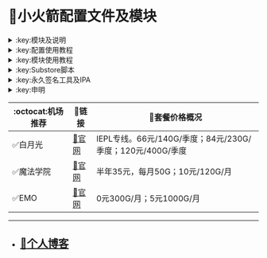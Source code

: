 # :rocket:小火箭配置文件及模块    

  

<details>
   <summary>:key:模块及说明</summary>    
   
* #### :bell::bell::bell:小火箭模块建议搭配[基础配置文件](https://ybnet.ga/config/shadowrocket_basic.conf)使用，避免冗余  
* #### ！！！若某个模块时而生效时而失效，请检查其他模块的主机名前是否添加了%APPEND%，没有添加会导致导致其他模块失效。本仓库模块均添加了%APPEND%
* #### [模块直装地址](https://ybnet.ga/shadowrocket.html)



  
|:octocat:模块|:link:链接|:pushpin:说明|
|--|--|--|
|:white_check_mark:accuweather解锁|[:link:链接地址](https://ybnet.ga/module/accu.module)|天气app
|:white_check_mark:AdBlock|[:link:链接地址](https://ybnet.ga/module/AdBlock.module)|整体去广告
|:white_check_mark:alarmy|[:link:链接地址](https://ybnet.ga/module/alarmy.module)|使命闹钟
|:white_check_mark:aloha|[:link:链接地址](https://ybnet.ga/module/aloha.module)|VPN隐私浏览器
|:white_check_mark:爱美剧|[:link:链接地址](https://ybnet.ga/module/amj.module)|影视app 去广告+解锁部分会员功能
|:white_check_mark:Background Eraser|[:link:链接地址](https://ybnet.ga/module/aosoft.module)|抠图app
|:white_check_mark:appraven|[:link:链接地址](https://ybnet.ga/module/appraven.module)|应用市场
|:white_check_mark:audiomack|[:link:链接地址](https://ybnet.ga/module/audiomack.module)|音乐相关app
|:white_check_mark:b612相机|[:link:链接地址](https://ybnet.ga/module/b612.module)|相机编辑app
|:white_check_mark:百度云倍速|[:link:链接地址](https://ybnet.ga/module/baiducloud.sgmodule)|百度云倍率播放
|:white_check_mark:白描|[:link:链接地址](https://ybnet.ga/module/baimiao.module)|OCR扫描app
|:white_check_mark:bazaart|[:link:链接地址](https://ybnet.ga/module/bazaart.module)|照片编辑
|:white_check_mark:布丁锁屏|[:link:链接地址](https://ybnet.ga/module/bdsp.module)|桌面美化类
|:white_check_mark:bedtime fan|[:link:链接地址](https://ybnet.ga/module/bedtime-fan.module)|助眠app
|:white_check_mark:bilibili HD|[:link:链接地址](https://ybnet.ga/module/bili.module)|哔哩高清解锁
|:white_check_mark:bilibili NoAD|[:link:链接地址](https://ybnet.ga/module/biliad.module)|bilibili去广告
|:white_check_mark:波点音乐|[:link:链接地址](https://ybnet.ga/module/Bodian.module)|波点音乐去广告
|:white_check_mark:BOOM|[:link:链接地址](https://ybnet.ga/module/boom.module)|音乐均衡器
|:white_check_mark:boxjs|[:link:链接地址](https://ybnet.ga/module/boxjs.sgmodule)|含签到脚本
|:white_check_mark:财新文章解锁|[:link:链接地址](https://ybnet.ga/module/caixin.module)|财新会员
|:white_check_mark:彩云天气|[:link:链接地址](https://ybnet.ga/module/caiyun.module)|彩云天气SVIP
|:white_check_mark:计算器HD|[:link:链接地址](https://ybnet.ga/module/calculator.module)|计算器HD会员
|:white_check_mark:扫描全能王|[:link:链接地址](https://ybnet.ga/module/camscanner.sgmodule)|扫描全能王会员
|:white_check_mark:克拉壁纸|[:link:链接地址](https://ybnet.ga/module/clarity.module)|桌面美化类
|:white_check_mark:colorwidgets|[:link:链接地址](https://ybnet.ga/module/colorwidgets.module)|桌面小组件
|:white_check_mark:dailyyoga|[:link:链接地址](https://ybnet.ga/module/dailyyoga.module)|每日瑜伽
|:white_check_mark:大蓝鲸|[:link:链接地址](https://ybnet.ga/module/dalanjing.module)|视听互动
|:white_check_mark:darkroom|[:link:链接地址](https://ybnet.ga/module/darkroom.module)|照片编辑
|:white_check_mark:读书笔记|[:link:链接地址](https://ybnet.ga/module/dsbj.module)|笔记类
|:white_check_mark:第一弹|[:link:链接地址](https://ybnet.ga/module/dyd.module)|二次元游戏综合社区
|:white_check_mark:儿哥点点|[:link:链接地址](https://ybnet.ga/module/egdd.module)|幼儿类
|:white_check_mark:ellabook|[:link:链接地址](https://ybnet.ga/module/ellabook.module)|幼儿类
|:white_check_mark:emby|[:link:链接地址](https://ybnet.ga/module/emby.sgmodule)|Emby解锁
|:white_check_mark:emmo|[:link:链接地址](https://ybnet.ga/module/emmo.module)|笔记类
|:white_check_mark:fabulous|[:link:链接地址](https://ybnet.ga/module/fabulous.module)|健康类
|:white_check_mark:番茄小说|[:link:链接地址](https://ybnet.ga/module/fanqie.module)|番茄小说去广告
|:white_check_mark:fantastical|[:link:链接地址](https://ybnet.ga/module/fantastical.module)|日历类
|:white_check_mark:fimo|[:link:链接地址](https://ybnet.ga/module/fimo.module)|相机类
|:white_check_mark:ft中文网|[:link:链接地址](https://ybnet.ga/module/ft.module)|财经类
|:white_check_mark:grammarly|[:link:链接地址](https://ybnet.ga/module/grammarly.module)|外语类
|:white_check_mark:grow|[:link:链接地址](https://ybnet.ga/module/grow.module)|健康类
|:white_check_mark:烘焙小屋|[:link:链接地址](https://ybnet.ga/module/hbxw.module)|食谱类
|:white_check_mark:京东历史价格|[:link:链接地址](https://ybnet.ga/module/HistoryPrice.sgmodule)|展开商品名查看历史价格
|:white_check_mark:海豚记账本|[:link:链接地址](https://ybnet.ga/module/htjzb.module)|账目类
|:white_check_mark:hyperweb|[:link:链接地址](https://ybnet.ga/module/hyperweb.module)|多合一浏览器扩展
|:white_check_mark:ilovepdf|[:link:链接地址](https://ybnet.ga/module/ilovepdf.module)|PDF编辑
|:white_check_mark:imuseum|[:link:链接地址](https://ybnet.ga/module/imuseum.module)|艺术类
|:white_check_mark:invideo|[:link:链接地址](https://ybnet.ga/module/invideo.module)|视频编辑
|:white_check_mark:jibjab|[:link:链接地址](https://ybnet.ga/module/jibjab.module)|图片恶搞
|:white_check_mark:句读|[:link:链接地址](https://ybnet.ga/module/judou.module)|文学类
|:white_check_mark:kika|[:link:链接地址](https://ybnet.ga/module/kika.module)|输入法
|:white_check_mark:酷我音乐|[:link:链接地址](https://ybnet.ga/module/kuwo-unlock.sgmodule)|酷我音乐解锁
|:white_check_mark:lightroom|[:link:链接地址](https://ybnet.ga/module/lightroom.module)|照片编辑
|:white_check_mark:流利说·阅读|[:link:链接地址](https://ybnet.ga/module/lls.module)|外语类
|:white_check_mark:螺蛳大语文|[:link:链接地址](https://ybnet.ga/module/lsdyw.module)|学习类
|:white_check_mark:免耽漫画|[:link:链接地址](https://ybnet.ga/module/mdmanhua.module)|漫画类
|:white_check_mark:美篇|[:link:链接地址](https://ybnet.ga/module/meipian.module)|交友类
|:white_check_mark:meistertask|[:link:链接地址](https://ybnet.ga/module/meistertask.module)|任务管理
|:white_check_mark:美图秀秀|[:link:链接地址](https://ybnet.ga/module/meituxx.module)|美图秀秀解锁会员
|:white_check_mark:漫画台|[:link:链接地址](https://ybnet.ga/module/mht.module)|小程序解锁
|:white_check_mark:mix-camera|[:link:链接地址](https://ybnet.ga/module/mix-camera.module)|相机类
|:white_check_mark:马卡龙玩图|[:link:链接地址](https://ybnet.ga/module/mklwt.module)|照片编辑
|:white_check_mark:mojo|[:link:链接地址](https://ybnet.ga/module/mojo.module)|创意模板
|:white_check_mark:molycam|[:link:链接地址](https://ybnet.ga/module/molycam.module)|相机类
|:white_check_mark:musixmatch|[:link:链接地址](https://ybnet.ga/module/musixmatch.module)|音乐类
|:white_check_mark:myfitnesspal|[:link:链接地址](https://ybnet.ga/module/myfitnesspal.module)|健康类
|:white_check_mark:myplate|[:link:链接地址](https://ybnet.ga/module/myplate.module)|健康类
|:white_check_mark:netflix_rating|[:link:链接地址](https://ybnet.ga/module/netflix_rating.sgmodule)|奈飞显示豆瓣评分
|:white_check_mark:nicegram|[:link:链接地址](https://ybnet.ga/module/nicegram.module)|nicegram会员解锁
|:white_check_mark:notability|[:link:链接地址](https://ybnet.ga/module/notability.module)|笔记类
|:white_check_mark:Now冥想|[:link:链接地址](https://ybnet.ga/module/now.module)|助眠app
|:white_check_mark:奶由壁纸|[:link:链接地址](https://ybnet.ga/module/nybz.module)|桌面美化类
|:white_check_mark:oldroll|[:link:链接地址](https://ybnet.ga/module/oldroll.module)|相机类
|:white_check_mark:peak|[:link:链接地址](https://ybnet.ga/module/peak.module)|益智类
|:white_check_mark:配音秀|[:link:链接地址](https://ybnet.ga/module/peiyinxiu.module)|配音
|:white_check_mark:photomath|[:link:链接地址](https://ybnet.ga/module/photomath.module)|学习类
|:white_check_mark:photoshop Express|[:link:链接地址](https://ybnet.ga/module/photoshop.module)|PS
|:white_check_mark:piccollage|[:link:链接地址](https://ybnet.ga/module/piccollage.module)|照片编辑
|:white_check_mark:picsart|[:link:链接地址](https://ybnet.ga/module/picsart.module)|照片编辑
|:white_check_mark:pillow|[:link:链接地址](https://ybnet.ga/module/pillow.module)|健康类
|:white_check_mark:pixelcut|[:link:链接地址](https://ybnet.ga/module/pixelcut.module)|照片编辑
|:white_check_mark:pocket lists|[:link:链接地址](https://ybnet.ga/module/pocketlists.module)|口袋清单
|:white_check_mark:polarr|[:link:链接地址](https://ybnet.ga/module/polarr.module)|照片编辑
|:white_check_mark:皮皮虾|[:link:链接地址](https://ybnet.ga/module/ppx.module)|皮皮虾去广告
|:white_check_mark:起伏|[:link:链接地址](https://ybnet.ga/module/qifu.module)|助眠app
|:white_check_mark:七猫小说|[:link:链接地址](https://ybnet.ga/module/qmxs.module)|七猫小说解锁
|:white_check_mark:多重搜索|[:link:链接地址](https://ybnet.ga/module/multisearch.module)|使用方法见模块说明
|:white_check_mark:人人视频|[:link:链接地址](https://ybnet.ga/module/rrsp.module)|人人视频/多多视频去广告
|:white_check_mark:时光手账|[:link:链接地址](https://ybnet.ga/module/sgsz.module)|笔记类
|:white_check_mark:shadowlinkVPN|[:link:链接地址](https://ybnet.ga/module/shadowlinkVPN.module)|解锁VIP节点
|:white_check_mark:smallpdf|[:link:链接地址](https://ybnet.ga/module/smallpdf.module)|PDF编辑
|:white_check_mark:石墨文档|[:link:链接地址](https://ybnet.ga/module/smwd.module)|石墨文档解锁
|:white_check_mark:少年得到|[:link:链接地址](https://ybnet.ga/module/sndd.module)|少年得到解锁
|:white_check_mark:soundcloud|[:link:链接地址](https://ybnet.ga/module/soundcloud.module)|解锁soundcloud Go+
|:white_check_mark:spotify|[:link:链接地址](https://ybnet.ga/module/spotifyVIP.module)|spotify 部分解锁 不能设置超高音质
|:white_check_mark:去开屏广告|[:link:链接地址](https://ybnet.ga/module/startingad.module)|去开屏广告
|:white_check_mark:substore|[:link:链接地址](https://ybnet.ga/module/substore.sgmodule)|订阅节点过滤/整合/修改/同步
|:white_check_mark:symbolab|[:link:链接地址](https://ybnet.ga/module/symbolab.module)|数学解答
|:white_check_mark:tangerine|[:link:链接地址](https://ybnet.ga/module/tangerine.module)|银行类
|:white_check_mark:tenpercent|[:link:链接地址](https://ybnet.ga/module/tenpercent.module)|健康类
|:white_check_mark:迅雷|[:link:链接地址](https://ybnet.ga/module/thunder.module)|迅雷会员
|:white_check_mark:tok cam|[:link:链接地址](https://ybnet.ga/module/tokcam.module)|相机类
|:white_check_mark:图图记账|[:link:链接地址](https://ybnet.ga/module/tutu.module)|账目类
|:white_check_mark:vista看天下|[:link:链接地址](https://ybnet.ga/module/vista.module)|vista看天下会员
|:white_check_mark:vsco|[:link:链接地址](https://ybnet.ga/module/vsco.module)|照片编辑
|:white_check_mark:wallcraft|[:link:链接地址](https://ybnet.ga/module/wallcraft.module)|桌面美化类
|:white_check_mark:豌豆清单|[:link:链接地址](https://ybnet.ga/module/wdqd.module)|清单类
|:white_check_mark:微信公众号去广告|[:link:链接地址](https://ybnet.ga/module/wechatad.module)|微信公众号去广告
|:white_check_mark:微博去广告|[:link:链接地址](https://ybnet.ga/module/weiboad.module)|微博去广告
|:white_check_mark:workout for women|[:link:链接地址](https://ybnet.ga/module/wfw.module)|健康类
|:white_check_mark:widgetsmith|[:link:链接地址](https://ybnet.ga/module/widgetsmith.module)|小组件
|:white_check_mark:万能变声器|[:link:链接地址](https://ybnet.ga/module/wnbsq.module)|万能变声器
|:white_check_mark:网易蜗牛读书|[:link:链接地址](https://ybnet.ga/module/wnds.module)|蜗牛读书解锁
|:white_check_mark:WPS|[:link:链接地址](https://ybnet.ga/module/WPS.module)|wps解锁会员
|:white_check_mark:西窗烛|[:link:链接地址](https://ybnet.ga/module/xcz.module)|西窗烛解锁
|:white_check_mark:小影|[:link:链接地址](https://ybnet.ga/module/xiaoying.module)|小影解锁
|:white_check_mark:香蕉视频|[:link:链接地址](https://ybnet.ga/module/xjsp.module)|不知道
|:white_check_mark:xmind思维导图|[:link:链接地址](https://ybnet.ga/module/xmind.module)|xmind思维导图解锁
|:white_check_mark:喜马拉雅去广告|[:link:链接地址](https://ybnet.ga/module/xmlyad.module)|喜马拉雅去广告
|:white_check_mark:小习惯|[:link:链接地址](https://ybnet.ga/module/xxg.module)|自律类
|:white_check_mark:新语听书|[:link:链接地址](https://ybnet.ga/module/xyts.module)|阅读类
|:white_check_mark:有道云笔记|[:link:链接地址](https://ybnet.ga/module/ydybj.module)|有道云笔记解锁
|:white_check_mark:亦飞GIF|[:link:链接地址](https://ybnet.ga/module/yifeigif.module)|照片编辑
|:white_check_mark:一甜相机|[:link:链接地址](https://ybnet.ga/module/yitian.module)|一甜相机解锁
|:white_check_mark:一言|[:link:链接地址](https://ybnet.ga/module/yiyan.module)|一言解锁
|:white_check_mark:云听|[:link:链接地址](https://ybnet.ga/module/yunting.module)|云听解锁
|:white_check_mark:语文趣配音|[:link:链接地址](https://ybnet.ga/module/ywqpy.module)|配音类
|:white_check_mark:斑马海报|[:link:链接地址](https://ybnet.ga/module/zebra.module)|设计类
|:white_check_mark:知乎去广告|[:link:链接地址](https://ybnet.ga/module/ZhihuBlock.sgmodule)|知乎去广告
|:white_check_mark:知乎优化|[:link:链接地址](https://ybnet.ga/module/ZhihuOpt.sgmodule)|知乎优化
|:white_check_mark:纸条|[:link:链接地址](https://ybnet.ga/module/zhitiao.module)|作文素材
|:white_check_mark:指尖时光|[:link:链接地址](https://ybnet.ga/module/zjsg.module)|日程管理
|:white_check_mark:知音漫客|[:link:链接地址](https://ybnet.ga/module/zymk.module)|知音漫客解锁
|:white_check_mark:Spotify歌词翻译|[:link:链接地址](https://ybnet.ga/module/spotify_lyric.module)|需申请百度翻译API 教程在模块内
|:white_check_mark:NFC门禁卡公交卡|[:link:链接地址](https://ybnet.ga/module/nfc.module)|NFC功能类
|:white_check_mark:搜图神器|[:link:链接地址](https://ybnet.ga/module/stsq.module)|解锁VIP功能
|:white_check_mark:彩云天气通知任务|[:link:链接地址](https://ybnet.ga/module/caiyun_cron.module)|天气通知，需搭配BOXJS使用
|:white_check_mark:Calm解锁|[:link:链接地址](https://ybnet.ga/module/calm.module)|健康类
|:white_check_mark:HTTPS抓包|[:link:链接地址](https://ybnet.ga/module/https.module)|抓包工具
|:white_check_mark:SSA丝社|[:link:链接地址](https://ybnet.ga/module/ssa.module)|不知道
|:white_check_mark:小小优趣|[:link:链接地址](https://ybnet.ga/module/xxyq.module)|儿童类
|:white_check_mark:幻影相册|[:link:链接地址](https://ybnet.ga/module/hyxc.module)|照片编辑
|:white_check_mark:精塾国学|[:link:链接地址](https://ybnet.ga/module/jsgx.module)|学习类
|:white_check_mark:PrettyUp|[:link:链接地址](https://ybnet.ga/module/prettyup.module)|视频美化
|:white_check_mark:微博lite去广告|[:link:链接地址](https://ybnet.ga/module/weibolitead.module)|微博轻享版去广告
|:white_check_mark:BILI自动地区|[:link:链接地址](https://ybnet.ga/module/bili-region.module)|bili自动地区
|:white_check_mark:CUBOX|[:link:链接地址](https://ybnet.ga/module/cubox.sgmodule)|文件收集整理
|:white_check_mark:pandora|[:link:链接地址](https://ybnet.ga/module/pandora.module)|订阅管理
|:white_check_mark:微信阅读积分兑换|[:link:链接地址](https://ybnet.ga/module/wechatread.module)|请查阅脚本内教程
|:white_check_mark:来音智能陪练|[:link:链接地址](https://ybnet.ga/module/ly.module)|音乐训练
|:white_check_mark:熊掌记|[:link:链接地址](https://ybnet.ga/module/xzj.module)|笔记类
|:white_check_mark:如期|[:link:链接地址](https://ybnet.ga/module/rq.module)|扫码
|:white_check_mark:CEO周课|[:link:链接地址](https://ybnet.ga/module/ceo.module)|CEO周课
|:white_check_mark:Fileball|[:link:链接地址](https://ybnet.ga/module/fileball.module)|文件管理
|:white_check_mark:1blocker|[:link:链接地址](https://ybnet.ga/module/1blocker.module)|浏览器广告屏蔽
|:white_check_mark:AI换脸秀|[:link:链接地址](https://ybnet.ga/module/ai.module)|换脸app
|:white_check_mark:proknockout|[:link:链接地址](https://ybnet.ga/module/proknockout.module)|P图
|:white_check_mark:青柠海报|[:link:链接地址](https://ybnet.ga/module/qnhb.module)|海报设计
|:white_check_mark:Faintv|[:link:链接地址](https://ybnet.ga/module/faintv.module)|视频类
|:white_check_mark:微信听书|[:link:链接地址](https://ybnet.ga/module/wxts.module)|听书
|:white_check_mark:人民日报去广告|[:link:链接地址](https://ybnet.ga/module/rmrb.module)|人民日报
|:white_check_mark:爱企查|[:link:链接地址](https://ybnet.ga/module/aqc.module)|爱企查
|:white_check_mark:微信读书免费卡解锁|[:link:链接地址](https://ybnet.ga/module/wxds.module)|阅读类
|:white_check_mark:chic|[:link:链接地址](https://ybnet.ga/module/chic.module)|相机类
|:white_check_mark:有道词典|[:link:链接地址](https://ybnet.ga/module/ydcd.module)|翻译类
|:white_check_mark:一路听天下|[:link:链接地址](https://ybnet.ga/module/ylttx.module)|一路听天下
|:white_check_mark:网速测试大师|[:link:链接地址](https://ybnet.ga/module/wscsds.module)|测速
|:white_check_mark:网速管家|[:link:链接地址](https://ybnet.ga/module/wsgj.module)|测速
|:white_check_mark:EFEKT美易|[:link:链接地址](https://ybnet.ga/module/efekt.module)|视频特效
|:white_check_mark:WPS稻壳会员|[:link:链接地址](https://ybnet.ga/module/doc.module)|文档编辑
|:white_check_mark:米克锁屏|[:link:链接地址](https://ybnet.ga/module/mksp.module)|桌面美化
|:white_check_mark:阿布睡前故事|[:link:链接地址](https://ybnet.ga/module/absqgs.module)|儿童类
|:white_check_mark:collart|[:link:链接地址](https://ybnet.ga/module/collart.module)|照片编辑
|:white_check_mark:博商小麦|[:link:链接地址](https://ybnet.ga/module/bsxm.module)|学习类
|:white_check_mark:MEMRISE|[:link:链接地址](https://ybnet.ga/module/memrise.module)|外语学习
|:white_check_mark:堆糖|[:link:链接地址](https://ybnet.ga/module/duitang.module)|桌面美化
|:white_check_mark:Flomo|[:link:链接地址](https://ybnet.ga/module/flomo.module)|笔记类
|:white_check_mark:APTV|[:link:链接地址](https://ybnet.ga/module/aptv.module)|文件存储
|:white_check_mark:香哈菜谱大全|[:link:链接地址](https://ybnet.ga/module/cp.module)|菜谱
|:white_check_mark:长相思|[:link:链接地址](https://ybnet.ga/module/cxs.module)|学习类
|:white_check_mark:电子请柬制作|[:link:链接地址](https://ybnet.ga/module/dzqj.module)|设计类
|:white_check_mark:黄油相机|[:link:链接地址](https://ybnet.ga/module/hyxj.module)|相机类
|:white_check_mark:Lingokids|[:link:链接地址](https://ybnet.ga/module/lingokids.module)|幼儿学习类
|:white_check_mark:百度文库|[:link:链接地址](https://ybnet.ga/module/bdwk.module)|阅读权限解锁
|:white_check_mark:Craft|[:link:链接地址](https://ybnet.ga/module/craft.module)|文档类
|:white_check_mark:Panda小组件|[:link:链接地址](https://ybnet.ga/module/panda.module)|桌面美化
|:white_check_mark:Keep|[:link:链接地址](https://ybnet.ga/module/keep.module)|健身类
|:white_check_mark:Documents|[:link:链接地址](https://ybnet.ga/module/documents.module)|文件管理
|:white_check_mark:Planny|[:link:链接地址](https://ybnet.ga/module/planny.module)|任务计划
|:white_check_mark:Ego Reader|[:link:链接地址](https://ybnet.ga/module/ego.module)|RSS阅读器
|:white_check_mark:极速扫描仪|[:link:链接地址](https://ybnet.ga/module/jssmy.module)|扫描
|:white_check_mark:指尖笔记|[:link:链接地址](https://ybnet.ga/module/zjbj.module)|笔记
|:white_check_mark:钱迹|[:link:链接地址](https://ybnet.ga/module/qj.module)|记账
|:white_check_mark:Agenda|[:link:链接地址](https://ybnet.ga/module/agenda.module)|笔记
|:white_check_mark:即刻运动|[:link:链接地址](https://ybnet.ga/module/agenda.module)|健身类
|:white_check_mark:Day One|[:link:链接地址](https://ybnet.ga/module/dayone.module)|日记类
|:white_check_mark:Usage|[:link:链接地址](https://ybnet.ga/module/usage.module)|小组件
|:white_check_mark:谜底时钟|[:link:链接地址](https://ybnet.ga/module/mdsz.module)|日历小组件
|:white_check_mark:MoneyThings|[:link:链接地址](https://ybnet.ga/module/moneythings.module)|钱包类
|:white_check_mark:手机扫描仪|[:link:链接地址](https://ybnet.ga/module/sjsmy.module)|扫描
|:white_check_mark:Sorted|[:link:链接地址](https://ybnet.ga/module/sorted.module)|日历
|:white_check_mark:尽简衣橱|[:link:链接地址](https://ybnet.ga/module/jjyc.module)|衣橱管理
|:white_check_mark:看理想|[:link:链接地址](https://ybnet.ga/module/klx.module)|媒体类
|:white_check_mark:目标地图|[:link:链接地址](https://ybnet.ga/module/mbdt.module)|任务管理类
|:white_check_mark:拼图酱|[:link:链接地址](https://ybnet.ga/module/ptj.module)|图片编辑
|:white_check_mark:向日葵阅读|[:link:链接地址](https://ybnet.ga/module/xrk.module)|阅读类
|:white_check_mark:卡片日记|[:link:链接地址](https://ybnet.ga/module/kprj.module)|日记类
|:white_check_mark:莉景天气|[:link:链接地址](https://ybnet.ga/module/ljtq.module)|天气类
|:white_check_mark:Motivation|[:link:链接地址](https://ybnet.ga/module/motivation.module)|组件类
|:white_check_mark:PDF Viewer|[:link:链接地址](https://ybnet.ga/module/pdfviewer.module)|文档编辑
|:white_check_mark:Percento|[:link:链接地址](https://ybnet.ga/module/percento.module)|账目管理
|:white_check_mark:Pixelance|[:link:链接地址](https://ybnet.ga/module/pixelance.module)|图片编辑
|:white_check_mark:Retake|[:link:链接地址](https://ybnet.ga/module/retake.module)|照片修复
|:white_check_mark:色采|[:link:链接地址](https://ybnet.ga/module/sc.module)|图片编辑
|:white_check_mark:闪萌表情|[:link:链接地址](https://ybnet.ga/module/smbq.module)|表情类
|:white_check_mark:音频剪辑|[:link:链接地址](https://ybnet.ga/module/ypjj.module)|音频剪辑
|:white_check_mark:Varlens|[:link:链接地址](https://ybnet.ga/module/varlens.module)|相机类
|:white_check_mark:一木记账|[:link:链接地址](https://ybnet.ga/module/ymjz.module)|记账类
|:white_check_mark:Drafts|[:link:链接地址](https://ybnet.ga/module/drafts.module)|文档编辑类
|:white_check_mark:叮叮水印相机|[:link:链接地址](https://ybnet.ga/module/ddsyxj.module)|相机类
|:white_check_mark:Emote|[:link:链接地址](https://ybnet.ga/module/emote.module)|表情类
|:white_check_mark:灵敢足迹|[:link:链接地址](https://ybnet.ga/module/lgzj.module)|旅行类
|:white_check_mark:7分钟HIIT运动|[:link:链接地址](https://ybnet.ga/module/seven.module)|健康类
|:white_check_mark:私密相册管家|[:link:链接地址](https://ybnet.ga/module/smxcgj.module)|相册
|:white_check_mark:FitnessView|[:link:链接地址](https://ybnet.ga/module/fnv.module)|健康类
|:white_check_mark:TODO清单|[:link:链接地址](https://ybnet.ga/module/todo.module)|计划任务类
|:white_check_mark:淘票票评分|[:link:链接地址](https://ybnet.ga/module/tpp.module)|支付宝内淘票票评分
|:white_check_mark:天天豆|[:link:链接地址](https://ybnet.ga/module/ttd.module)|日记类
|:white_check_mark:咖映|[:link:链接地址](https://ybnet.ga/module/ky.module)|直播类
|:white_check_mark:VCUS|[:link:链接地址](https://ybnet.ga/module/vcus.module)|视频编辑
|:white_check_mark:傲软PDF编辑|[:link:链接地址](https://ybnet.ga/module/arpdfbj.module)|PDF编辑
|:white_check_mark:傲软投屏|[:link:链接地址](https://ybnet.ga/module/artp.module)|投屏
|:white_check_mark:幻休|[:link:链接地址](https://ybnet.ga/module/hx.module)|助眠APP
|:white_check_mark:绘影字幕|[:link:链接地址](https://ybnet.ga/module/hyzm.module)|字幕app
|:white_check_mark:汇中考|[:link:链接地址](https://ybnet.ga/module/hzk.module)|学习类
|:white_check_mark:iScreen|[:link:链接地址](https://ybnet.ga/module/iscreen.module)|桌面美化类
|:white_check_mark:小组件盒子|[:link:链接地址](https://ybnet.ga/module/xzjhz.module)|桌面美化类
|:white_check_mark:佐糖|[:link:链接地址](https://ybnet.ga/module/zt.module)|图片处理
|:white_check_mark:飞鱼计划|[:link:链接地址](https://ybnet.ga/module/fyjh.module)|生活记录工具
|:white_check_mark:过期啦|[:link:链接地址](https://ybnet.ga/module/gql.module)|保质期提醒
|:white_check_mark:乃糖小组件|[:link:链接地址](https://ybnet.ga/module/nt.module)|桌面美化类
|:white_check_mark:一书一课|[:link:链接地址](https://ybnet.ga/module/ysyk.module)|学习类
|:white_check_mark:充电助手|[:link:链接地址](https://ybnet.ga/module/cdzs.module)|电池助手
|:white_check_mark:电视家|[:link:链接地址](https://ybnet.ga/module/dsj.module)|视频媒体
|:white_check_mark:Endel|[:link:链接地址](https://ybnet.ga/module/endel.module)|助眠类
|:white_check_mark:格至日记|[:link:链接地址](https://ybnet.ga/module/gzrj.module)|日记类
|:white_check_mark:高德地图去广告|[:link:链接地址](https://ybnet.ga/module/gddt.module)|地图
|:white_check_mark:好事发生|[:link:链接地址](https://ybnet.ga/module/hsfs.module)|日记类
|:white_check_mark:简讯|[:link:链接地址](https://ybnet.ga/module/jianxun.module)|阅读类
|:white_check_mark:可拍|[:link:链接地址](https://ybnet.ga/module/kepai.module)|视频编辑
|:white_check_mark:Lifeviewer|[:link:链接地址](https://ybnet.ga/module/lifeviewer.module)|视频编辑
|:white_check_mark:Relens|[:link:链接地址](https://ybnet.ga/module/relens.module)|相机类
|:white_check_mark:Vivacut|[:link:链接地址](https://ybnet.ga/module/vivacut.module)|视频编辑
|:white_check_mark:Watchout|[:link:链接地址](https://ybnet.ga/module/watchout.module)|桌面美化
|:white_check_mark:无痕去水印|[:link:链接地址](https://ybnet.ga/module/whqsy.module)|图片编辑
|:white_check_mark:一键换脸|[:link:链接地址](https://ybnet.ga/module/yjhl.module)|图片编辑
|:white_check_mark:Styleart|[:link:链接地址](https://ybnet.ga/module/styleart.module)|图片编辑
|:white_check_mark:7动|[:link:链接地址](https://ybnet.ga/module/7dong.module)|健身类
|:white_check_mark:生活指数定时提醒|[:link:链接地址](https://ybnet.ga/module/lifeindex.module)|生活提醒
|:white_check_mark:油价提醒|[:link:链接地址](https://ybnet.ga/module/oil.module)|油价提醒
|:white_check_mark:海报工厂|[:link:链接地址](https://ybnet.ga/module/hbgc.module)|图片编辑
|:white_check_mark:我的番茄|[:link:链接地址](https://ybnet.ga/module/wdfq.module)|时间管理
|:white_check_mark:FoMz|[:link:链接地址](https://ybnet.ga/module/fomz.module)|相机类
|:white_check_mark:日杂相机|[:link:链接地址](https://ybnet.ga/module/rzxj.module)|相机类
|:white_check_mark:古诗词大全|[:link:链接地址](https://ybnet.ga/module/gscdq.module)|学习类
|:white_check_mark:Mondly|[:link:链接地址](https://ybnet.ga/module/mondly.module)|外语学习类
|:white_check_mark:猫头鹰文件|[:link:链接地址](https://ybnet.ga/module/mtywj.module)|文件管理
|:white_check_mark:YouTube去广告|[:link:链接地址](https://ybnet.ga/module/YouTubeAd.sgmodule)|画中画，后台播放
|:white_check_mark:汉堡儿童故事|[:link:链接地址](https://ybnet.ga/module/hbetgs.module)|早教类
|:white_check_mark:iconKiller|[:link:链接地址](https://ybnet.ga/module/iconkiller.module)|更改ios图标
|:white_check_mark:一寸证件照|[:link:链接地址](https://ybnet.ga/module/yczjz.module)|证件照
|:white_check_mark:中华诗词库|[:link:链接地址](https://ybnet.ga/module/zhsck.module)|学习类
|:white_check_mark:字体册|[:link:链接地址](https://ybnet.ga/module/ztc.module)|系统美化
|:white_check_mark:配音|[:link:链接地址](https://ybnet.ga/module/peiyin.module)|配音app
|:white_check_mark:AdGuard|[:link:链接地址](https://ybnet.ga/module/adguard.module)|去广告app
|:white_check_mark:阿里云盘签到|[:link:链接地址](https://ybnet.ga/module/aliyun.module)|阿里云盘签到




* 如无必要 请勿更新解锁app
</details>

<details>
  <summary>:key:配置使用教程</summary>

[配置文件链接](https://ybnet.ga/config/shadowrocket_basic.conf)   
### :point_down:打开小火箭 点击配置 点击右上角+号  
![Image text](https://github.com/deezertidal/shadowrocket-rules/blob/main/IMG/1a.png)  

### :point_down:将[配置文件](https://ybnet.ga/config/shadowrocket_basic.conf)的链接地址复制粘贴至输入框并点击下载  
![Image text](https://github.com/deezertidal/shadowrocket-rules/blob/main/IMG/2.png)  

### :point_down:查看底部远程文件找到刚刚下载的链接地址——点击——使用配置。  
![Image text](https://github.com/deezertidal/shadowrocket-rules/blob/main/IMG/3.png)  
![Image text](https://github.com/deezertidal/shadowrocket-rules/blob/main/IMG/4.png)  

### :point_down:点击配置文件右侧ⓘ  
![Image text](https://github.com/deezertidal/shadowrocket-rules/blob/main/IMG/5.png)  
### :point_down:打开HTTPS解密   
![Image text](https://github.com/deezertidal/shadowrocket-rules/blob/main/IMG/6.png)  
### :point_down:生成新证书  
![Image text](https://github.com/deezertidal/shadowrocket-rules/blob/main/IMG/7.png)  
![Image text](https://github.com/deezertidal/shadowrocket-rules/blob/main/IMG/8.png)  
### :point_down:允许安装  
![Image text](https://github.com/deezertidal/shadowrocket-rules/blob/main/IMG/9.png)  
![Image text](https://github.com/deezertidal/shadowrocket-rules/blob/main/IMG/10.png)  
### :point_down:打开iphone设置 点击已下载的描述文件  
![Image text](https://github.com/deezertidal/shadowrocket-rules/blob/main/IMG/11.png)  
### :point_down:安装描述文件  
![Image text](https://github.com/deezertidal/shadowrocket-rules/blob/main/IMG/12.png)  
![Image text](https://github.com/deezertidal/shadowrocket-rules/blob/main/IMG/13.png)  
![Image text](https://github.com/deezertidal/shadowrocket-rules/blob/main/IMG/14.png)  
### :point_down:返回设置 关于手机 拉到底部 点击证书信任设置 
![Image text](https://github.com/deezertidal/shadowrocket-rules/blob/main/IMG/14.5.png)  
### :point_down:勾选信任证书  
![Image text](https://github.com/deezertidal/shadowrocket-rules/blob/main/IMG/15.png)  
![Image text](https://github.com/deezertidal/shadowrocket-rules/blob/main/IMG/16.png)  
### :point_down:返回小火箭 勾选确认  
![Image text](https://github.com/deezertidal/shadowrocket-rules/blob/main/IMG/17.png)  
![Image text](https://github.com/deezertidal/shadowrocket-rules/blob/main/IMG/18.png)  
### :point_down:效果预览图  
![Image text](https://github.com/deezertidal/shadowrocket-rules/blob/main/IMG/preview.png)  
</details>

 <details>
  <summary>:key:模块使用教程</summary>

### :point_down:打开小火箭——点击配置——进入模块  
![Image text](https://github.com/deezertidal/shadowrocket-rules/blob/main/IMG/1sg.png)  
### :point_down:点击右上角“+”号——将模块链接地址复制粘贴至输入框——下载  
![Image text](https://github.com/deezertidal/shadowrocket-rules/blob/main/IMG/2sg.png)  
![Image text](https://github.com/deezertidal/shadowrocket-rules/blob/main/IMG/3sg.png)  

<br>
<br>
</details>

<details>
  <summary>:key:Substore脚本</summary>  
  
|:octocat:Sub-Store脚本|:link:链接|:pushpin:操作说明|
|--|--|--|
|:white_check_mark:脚本操作：重命名|[:link:链接地址](https://raw.githubusercontent.com/qwerzl/rename.js/main/rename.js#input=zh&output=zh&airport=你需要的机场名)|SubStore-订阅编辑-添加操作-脚本操作-粘贴链接（自行修改自己的机场名）
|:white_check_mark:脚本过滤：筛选80 443端口|[:link:链接地址](https://raw.githubusercontent.com/deezertidal/private/main/port-filter.js)|SubStore-订阅编辑-添加操作-脚本过滤-粘贴链接
|:white_check_mark:脚本过滤：筛选80,443，vmess,ws节点(免流节点)|[:link:链接地址](https://raw.githubusercontent.com/deezertidal/private/main/nodes-filter.js)|SubStore-订阅编辑-添加操作-脚本过滤-粘贴链接
|:white_check_mark:脚本操作：修改host混淆|[:link:链接地址](https://raw.githubusercontent.com/deezertidal/private/main/vmess-host.js)|SubStore-订阅编辑-添加操作-脚本操作-粘贴链接（自行修改参数）
</details>


<details>
  <summary>:key:永久签名工具及IPA</summary>  
  
|:octocat:签名工具|:link:链接|:pushpin:操作说明|
|--|--|--|
|:white_check_mark:TrollStore 永久签名|[:link:教程](https://github.com/deezertidal/shadowrocket-rules/blob/main/TrollStore.MD)|支持iOS14.0-15.4.1
|:white_check_mark:Youtube.ipa|[:link:链接地址](https://github.com/qnblackcat/uYouPlus/releases/download/v18.08.1-2.3.1/uYouPlus_18.08.1_2.3.1.ipa)|去广告 后台播放音乐 画中画
|:white_check_mark:微信双开.ipa|[:link:链接地址](https://github.com/zwf234/WeChat/releases)|双开
|:white_check_mark:Appstore++|[:link:链接地址](https://ipa.store/2886.html)|降级工具
|:white_check_mark:Tiktok.ipa|[:link:链接地址](https://drive.google.com/file/d/1XMbpcMiv2yYEw6ApYG8sCL9oGNbPpcJ5/view?usp=drivesdk)|内置换区功能
|:white_check_mark:No homebar|[:link:链接地址](https://appdb.to/app/cydia/1900001061)|隐藏屏幕底部横条
|:white_check_mark:Trollspeed.ipa|[:link:链接地址](https://drive.google.com/file/d/17HIcHpiclJnFi_pAVpc71rTsDAL3JKCn/view)|显示网速
|:white_check_mark:其他.ipa|[:link:链接地址](https://appdb.to/search/?type=cydia)，[:link:链接地址](https://ipa.store)|

</details>





 <details>
  <summary>:key:申明</summary>
:warning:免责声明：

* 本项目涉及的任何解锁和解密分析脚本仅用于资源共享和学习研究，不能保证其合法性，准确性，完整性和有效性，请根据情况自行判断.

* 间接使用脚本的任何用户，包括但不限于建立VPS或在某些行为违反国家/地区法律或相关法规的情况下进行传播, 本项目对于由此引起的任何隐私泄漏或其他后果概不负责.

* 请勿将Script项目的任何内容用于商业或非法目的，否则后果自负.

* 如果任何单位或个人认为该项目的脚本可能涉嫌侵犯其权利，则应及时通知并提供身份证明，所有权证明，我们将在收到认证文件后删除相关脚本.

* 对任何脚本问题概不负责，包括但不限于由任何脚本错误导致的任何损失或损害.

* 您必须在下载后的24小时内从计算机或手机中完全删除以上内容.

* 任何以任何方式查看此项目的人或直接或间接使用该Script项目的任何脚本的使用者都应仔细阅读此声明。保留随时更改或补充此免责声明的权利。一旦使用并复制了任何相关脚本或Script项目的规则，则视为您已接受此免责声明.


### 特别感谢：
#### 排名不分先后,如有遗漏请提醒补充：

* [@ddgksf2013](https://github.com/ddgksf2013)

* [@Marol62926](https://github.com/Marol62926)

* [@Tartarus2014](https://github.com/Tartarus2014)

* [@I-am-R-E](https://github.com/I-am-R-E)

* [@yqc007](https://github.com/yqc007)

* [@nzw9314](https://github.com/nzw9314)

* [@Qure](https://github.com/Koolson/Qure)

* [@Orz](https://github.com/Orz-3/mini)

* [@NobyDa](https://github.com/NobyDa)

* [@lhie1](https://github.com/lhie1)

* [@ConnersHua](https://github.com/ConnersHua)

* [@chavyleung](https://github.com/chavyleung)

* [@yichahucha](https://github.com/yichahucha)

* [@langkhach270389](https://github.com/langkhach270389)

* [@Choler](https://github.com/Choler)

* [@onewayticket255](https://github.com/onewayticket255)

* [@NavePnow](https://github.com/NavePnow)

* [@Meeta](https://github.com/MeetaGit)

* [@Neurogram-R](https://github.com/Neurogram-R)

* [@sazs34](https://github.com/sazs34)

* [@uniqueque](https://github.com/uniqueque)

* [@eHpo](https://github.com/eHpo1/Rules)

* [@Sunert](https://github.com/Sunert/Scripts)

* [@songyangzz](https://github.com/songyangzz/QuantumultX.git)

* [@zZPiglet](https://github.com/zZPiglet/Task.git)

* [@Peng-YM](https://github.com/Peng-YM/QuanX)

* [@evilbutcher](https://github.com/evilbutcher/Quantumult_X/tree/master)

* [@lxk0301](https://gitee.com/lxk0301/jd_scripts/tree/master/)

* [@toulanboy](https://github.com/toulanboy/scripts)

* [@lowking](https://github.com/lowking/Scripts)

 </details>

|:octocat:机场推荐|:link:链接| :pushpin:套餐价格概况
|--|--|--|
|:white_check_mark:白月光|[:link:官网](https://www.bygcloud.com/#/register?code=DX4iT5B4)|IEPL专线。66元/140G/季度；84元/230G/季度；120元/400G/季度
|:white_check_mark:魔法学院|[:link:官网](https://2220.it/register?aff=GNs68S4XWT)|半年35元，每月50G；10元/120G/月
|:white_check_mark:EMO|[:link:官网](https://yyds.emovpn.top/#/register?code=7KLxhYOS)|0元300G/月；5元1000G/月
****

* ## [:link:个人博客](https://ybnet.ga)
